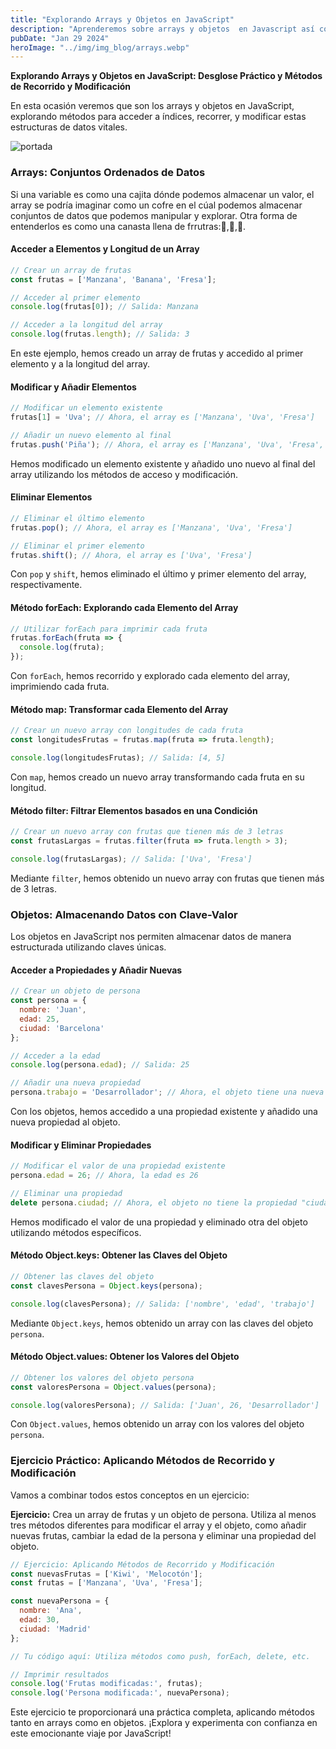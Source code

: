 ```yaml
---
title: "Explorando Arrays y Objetos en JavaScript"
description: "Aprenderemos sobre arrays y objetos  en Javascript así como su implementación"
pubDate: "Jan 29 2024"
heroImage: "../img/img_blog/arrays.webp"
---
```

**Explorando Arrays y Objetos en JavaScript: Desglose Práctico y Métodos de Recorrido y Modificación**

En esta ocasión veremos que son los arrays y objetos en JavaScript, explorando métodos para acceder a índices, recorrer, y modificar estas estructuras de datos vitales.

![portada](/img/img_blog/arrays.webp)

### **Arrays: Conjuntos Ordenados de Datos**

Si una variable es como una cajita dónde podemos almacenar un valor, el array se podría imaginar como un cofre en el cúal podemos almacenar conjuntos de datos que podemos manipular y explorar. Otra forma de entenderlos es como una canasta llena de frrutras:🍎,🍌,🍓.


#### **Acceder a Elementos y Longitud de un Array**

```javascript
// Crear un array de frutas
const frutas = ['Manzana', 'Banana', 'Fresa'];

// Acceder al primer elemento
console.log(frutas[0]); // Salida: Manzana

// Acceder a la longitud del array
console.log(frutas.length); // Salida: 3
```

En este ejemplo, hemos creado un array de frutas y accedido al primer elemento y a la longitud del array.

#### **Modificar y Añadir Elementos**

```javascript
// Modificar un elemento existente
frutas[1] = 'Uva'; // Ahora, el array es ['Manzana', 'Uva', 'Fresa']

// Añadir un nuevo elemento al final
frutas.push('Piña'); // Ahora, el array es ['Manzana', 'Uva', 'Fresa', 'Piña']
```

Hemos modificado un elemento existente y añadido uno nuevo al final del array utilizando los métodos de acceso y modificación.

#### **Eliminar Elementos**

```javascript
// Eliminar el último elemento
frutas.pop(); // Ahora, el array es ['Manzana', 'Uva', 'Fresa']

// Eliminar el primer elemento
frutas.shift(); // Ahora, el array es ['Uva', 'Fresa']
```

Con `pop` y `shift`, hemos eliminado el último y primer elemento del array, respectivamente.

#### **Método forEach: Explorando cada Elemento del Array**

```javascript
// Utilizar forEach para imprimir cada fruta
frutas.forEach(fruta => {
  console.log(fruta);
});
```

Con `forEach`, hemos recorrido y explorado cada elemento del array, imprimiendo cada fruta.

#### **Método map: Transformar cada Elemento del Array**

```javascript
// Crear un nuevo array con longitudes de cada fruta
const longitudesFrutas = frutas.map(fruta => fruta.length);

console.log(longitudesFrutas); // Salida: [4, 5]
```

Con `map`, hemos creado un nuevo array transformando cada fruta en su longitud.

#### **Método filter: Filtrar Elementos basados en una Condición**

```javascript
// Crear un nuevo array con frutas que tienen más de 3 letras
const frutasLargas = frutas.filter(fruta => fruta.length > 3);

console.log(frutasLargas); // Salida: ['Uva', 'Fresa']
```

Mediante `filter`, hemos obtenido un nuevo array con frutas que tienen más de 3 letras.

### **Objetos: Almacenando Datos con Clave-Valor**

Los objetos en JavaScript nos permiten almacenar datos de manera estructurada utilizando claves únicas.

#### **Acceder a Propiedades y Añadir Nuevas**

```javascript
// Crear un objeto de persona
const persona = {
  nombre: 'Juan',
  edad: 25,
  ciudad: 'Barcelona'
};

// Acceder a la edad
console.log(persona.edad); // Salida: 25

// Añadir una nueva propiedad
persona.trabajo = 'Desarrollador'; // Ahora, el objeto tiene una nueva propiedad
```

Con los objetos, hemos accedido a una propiedad existente y añadido una nueva propiedad al objeto.

#### **Modificar y Eliminar Propiedades**

```javascript
// Modificar el valor de una propiedad existente
persona.edad = 26; // Ahora, la edad es 26

// Eliminar una propiedad
delete persona.ciudad; // Ahora, el objeto no tiene la propiedad "ciudad"
```

Hemos modificado el valor de una propiedad y eliminado otra del objeto utilizando métodos específicos.

#### **Método Object.keys: Obtener las Claves del Objeto**

```javascript
// Obtener las claves del objeto
const clavesPersona = Object.keys(persona);

console.log(clavesPersona); // Salida: ['nombre', 'edad', 'trabajo']
```

Mediante `Object.keys`, hemos obtenido un array con las claves del objeto `persona`.

#### **Método Object.values: Obtener los Valores del Objeto**

```javascript
// Obtener los valores del objeto persona
const valoresPersona = Object.values(persona);

console.log(valoresPersona); // Salida: ['Juan', 26, 'Desarrollador']
```

Con `Object.values`, hemos obtenido un array con los valores del objeto `persona`.

### **Ejercicio Práctico: Aplicando Métodos de Recorrido y Modificación**

Vamos a combinar todos estos conceptos en un ejercicio:

**Ejercicio:** Crea un array de frutas y un objeto de persona. Utiliza al menos tres métodos diferentes para modificar el array y el objeto, como añadir nuevas frutas, cambiar la edad de la persona y eliminar una propiedad del objeto.

```javascript
// Ejercicio: Aplicando Métodos de Recorrido y Modificación
const nuevasFrutas = ['Kiwi', 'Melocotón'];
const frutas = ['Manzana', 'Uva', 'Fresa'];

const nuevaPersona = {
  nombre: 'Ana',
  edad: 30,
  ciudad: 'Madrid'
};

// Tu código aquí: Utiliza métodos como push, forEach, delete, etc.

// Imprimir resultados
console.log('Frutas modificadas:', frutas);
console.log('Persona modificada:', nuevaPersona);
```

Este ejercicio te proporcionará una práctica completa, aplicando métodos tanto en arrays como en objetos. ¡Explora y experimenta con confianza en este emocionante viaje por JavaScript!